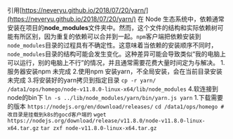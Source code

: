 引用[https://neveryu.github.io/2018/07/20/yarn/](https://neveryu.github.io/2018/07/20/yarn/)
在 Node 生态系统中，依赖通常安装在项目的**node_modules**文件夹中。然而，这个文件的结构和实际依赖树可能有所区别，因为重复的依赖可以合并到一起。`npm`客户端把依赖安装到`node_modules`目录的过程具有不确定性。这意味着当依赖的安装顺序不同时，`node_modules`目录的结构可能会发生变化。这种差异可能会导致类似“我的电脑上可以运行，别的电脑上不行”的情况，并且通常需要花费大量时间定为与解决。
1.服务器安装npm 未完成
2.使用npm 安装yarn，不全局安装，会在当前目录安装 未完成
3.将安装好的yarn拷贝到指定目录
`cp -r yarn/ /data1/ops/homego/node-v11.8.0-linux-x64/lib/node_modules`
4.软连接到node的bin下
`ln -s ../lib/node_modules/yarn/bin/yarn.js yarn`
1.下载需要的版本
`https://nodejs.org/en/download/releases/`
`cd /data1/ops/homego #改目录是挂载到k8s的gocd客户端的` 
`wget https://nodejs.org/download/release/v11.8.0/node-v11.8.0-linux-x64.tar.gz`
`tar zxf node-v11.8.0-linux-x64.tar.gz`